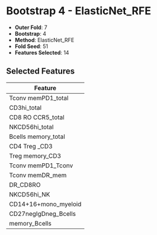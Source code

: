 # Bootstrap 4 - ElasticNet_RFE

- **Outer Fold**: 7
- **Bootstrap**: 4
- **Method**: ElasticNet_RFE
- **Fold Seed**: 51
- **Features Selected**: 14

## Selected Features

| Feature |
|---------|
| Tconv memPD1_total |
| CD3hi_total |
| CD8 RO CCR5_total |
| NKCD56hi_total |
| Bcells memory_total |
| CD4 Treg _CD3 |
| Treg memory_CD3 |
| Tconv memPD1_Tconv |
| Tconv memDR_mem |
| DR_CD8RO |
| NKCD56hi_NK |
| CD14+16+mono_myeloid |
| CD27negIgDneg_Bcells |
| memory_Bcells |
